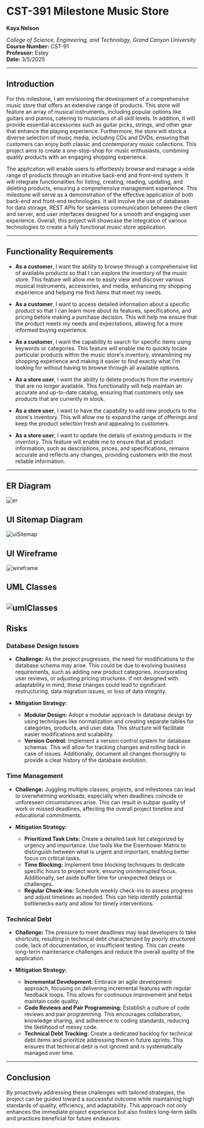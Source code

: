 # CST-391 Milestone Music Store  

**Kaya Nelson**  

*College of Science, Engineering, and Technology, Grand Canyon University*  
**Course Number:** CST-91  
**Professor:** Estey  
**Date:** 3/5/2025  

---

## Introduction  

For this milestone, I am envisioning the development of a comprehensive music store that offers an extensive range of products. This store will feature an array of musical instruments, including popular options like guitars and pianos, catering to musicians of all skill levels. In addition, it will provide essential accessories such as guitar picks, strings, and other gear that enhance the playing experience. Furthermore, the store will stock a diverse selection of music media, including CDs and DVDs, ensuring that customers can enjoy both classic and contemporary music collections. This project aims to create a one-stop-shop for music enthusiasts, combining quality products with an engaging shopping experience.  

The application will enable users to effortlessly browse and manage a wide range of products through an intuitive back-end and front-end system. It will integrate functionalities for listing, creating, reading, updating, and deleting products, ensuring a comprehensive management experience. This milestone will serve as a demonstration of the effective application of both back-end and front-end technologies. It will involve the use of databases for data storage, REST APIs for seamless communication between the client and server, and user interfaces designed for a smooth and engaging user experience. Overall, this project will showcase the integration of various technologies to create a fully functional music store application.  

---

## Functionality Requirements  

- **As a customer**, I want the ability to browse through a comprehensive list of available products so that I can explore the inventory of the music store. This feature will allow me to easily view and discover various musical instruments, accessories, and media, enhancing my shopping experience and helping me find items that meet my needs.  

- **As a customer**, I want to access detailed information about a specific product so that I can learn more about its features, specifications, and pricing before making a purchase decision. This will help me ensure that the product meets my needs and expectations, allowing for a more informed buying experience.  

- **As a customer**, I want the capability to search for specific items using keywords or categories. This feature will enable me to quickly locate particular products within the music store's inventory, streamlining my shopping experience and making it easier to find exactly what I'm looking for without having to browse through all available options.  

- **As a store user**, I want the ability to delete products from the inventory that are no longer available. This functionality will help maintain an accurate and up-to-date catalog, ensuring that customers only see products that are currently in stock.  

- **As a store user**, I want to have the capability to add new products to the store's inventory. This will allow me to expand the range of offerings and keep the product selection fresh and appealing to customers.  

- **As a store user**, I want to update the details of existing products in the inventory. This feature will enable me to ensure that all product information, such as descriptions, prices, and specifications, remains accurate and reflects any changes, providing customers with the most reliable information.  

---

## ER Diagram  

![er](https://github.com/user-attachments/assets/78f3bee8-ce80-4275-9b09-64b0e08de163)

## UI Sitemap Diagram  

![uiSitemap](https://github.com/user-attachments/assets/3413c677-3a91-4c21-a5fe-91a550db3fd3)
## UI Wireframe  

![wireframe](https://github.com/user-attachments/assets/70382e3f-8ce0-4103-a32a-67cb0ded0247)
## UML Classes  

![umlClasses](https://github.com/user-attachments/assets/b2d3dec3-bb4a-4318-8787-efe5b0da1b8d)
---

## Risks  

### **Database Design Issues**  

- **Challenge:** As the project progresses, the need for modifications to the database schema may arise. This could be due to evolving business requirements, such as adding new product categories, incorporating user reviews, or adjusting pricing structures. If not designed with adaptability in mind, these changes could lead to significant restructuring, data migration issues, or loss of data integrity.  

- **Mitigation Strategy:**  
  - **Modular Design:** Adopt a modular approach in database design by using techniques like normalization and creating separate tables for categories, products, and user data. This structure will facilitate easier modifications and scalability.  
  - **Version Control:** Implement a version control system for database schemas. This will allow for tracking changes and rolling back in case of issues. Additionally, document all changes thoroughly to provide a clear history of the database evolution.  

### **Time Management**  

- **Challenge:** Juggling multiple classes, projects, and milestones can lead to overwhelming workloads, especially when deadlines coincide or unforeseen circumstances arise. This can result in subpar quality of work or missed deadlines, affecting the overall project timeline and educational commitments.  

- **Mitigation Strategy:**  
  - **Prioritized Task Lists:** Create a detailed task list categorized by urgency and importance. Use tools like the Eisenhower Matrix to distinguish between what is urgent and important, enabling better focus on critical tasks.  
  - **Time Blocking:** Implement time blocking techniques to dedicate specific hours to project work, ensuring uninterrupted focus. Additionally, set aside buffer time for unexpected delays or challenges.  
  - **Regular Check-ins:** Schedule weekly check-ins to assess progress and adjust timelines as needed. This can help identify potential bottlenecks early and allow for timely interventions.  

### **Technical Debt**  

- **Challenge:** The pressure to meet deadlines may lead developers to take shortcuts, resulting in technical debt characterized by poorly structured code, lack of documentation, or insufficient testing. This can create long-term maintenance challenges and reduce the overall quality of the application.  

- **Mitigation Strategy:**  
  - **Incremental Development:** Embrace an agile development approach, focusing on delivering incremental features with regular feedback loops. This allows for continuous improvement and helps maintain code quality.  
  - **Code Reviews and Pair Programming:** Establish a culture of code reviews and pair programming. This encourages collaboration, knowledge sharing, and adherence to coding standards, reducing the likelihood of messy code.  
  - **Technical Debt Tracking:** Create a dedicated backlog for technical debt items and prioritize addressing them in future sprints. This ensures that technical debt is not ignored and is systematically managed over time.  

---

## Conclusion  

By proactively addressing these challenges with tailored strategies, the project can be guided toward a successful outcome while maintaining high standards of quality, efficiency, and adaptability. This approach not only enhances the immediate project experience but also fosters long-term skills and practices beneficial for future endeavors.  
